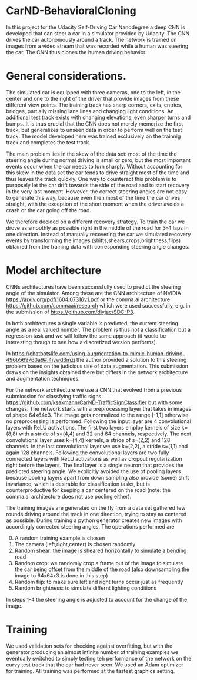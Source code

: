 # CarND-BehavioralCloning
In this project for the Udacity Self-Driving Car Nanodegree a deep CNN  is developed that can steer a car in a simulator provided by Udacity. The CNN drives the car autonomously around a track. The network is trained on images from a video stream that was recorded while a human was steering the car. The CNN thus clones the human driving behavior.

# General considerations.
The simulated car is equipped with three cameras, one to the left, in the center and one to the right of the driver that provide images from these different view points. The training track has sharp corners, exits, entries, bridges, partially missing lane lines 
and changing light conditions. An additional test track exists with changing elevations, even sharper turns and bumps.
It is thus crucial that the CNN does not merely memorize the first track, but generalizes to unseen data in order to perform well on the test track. The model developed here was trained exclusively on the trainnig track and completes the test track.

The main problem lies in the skew of the data set: most of the time the steering angle during normal driving is small or zero, but the most important events occur when the car needs to turn sharply. Without accounting for this skew in the data set the car tends to drive straight most of the time and thus leaves the track quickly. One way to counteract this problem is to  purposely let the car drift  towards the side of the road and to start recovery in the very last moment. 
However, the correct steering angles are not easy to generate this way, because even then most of the time the car drives straight, with the exception of the short moment when the driver avoids a crash or the car going off the road. 

We therefore decided on a different recovery strategy. To train the car we drove as smoothly as possible right in the middle of the road for 3-4 laps in one direction. Instead of manually recovering the car we simulated  recovery events by transforming the images (shifts,shears,crops,brightness,flips) obtained from the training data with corresponding steering angle changes.

# Model architecture
CNNs architectures have been successfully used to predict the steering angle of the simulator. 
Among these are the CNN architecture of NVIDIA https://arxiv.org/pdf/1604.07316v1.pdf or the comma.ai architecture 
https://github.com/commaai/research which were used successfully, e.g. in the submission of https://github.com/diyjac/SDC-P3.

In both architectures a single variable is predicted, the current steering angle as a real valued number. The problem is thus not a classification but a regression task and we will follow the same approach (it would be interesting though to see how a discretized version performs).

In https://chatbotslife.com/using-augmentation-to-mimic-human-driving-496b569760a9#.4iywd3mzj the author provided a solution 
to this steering problem based on the judicious use of data augmentation. This submission draws on the insights obtained there 
but differs in the network architecture and augmentation techniques. 

For the network architecture we use a CNN that evolved from a previous submiossion for classfying traffic signs https://github.com/ksakmann/CarND-TrafficSignClassifier but with some changes. 
The network starts with a preprocessing layer that takes in images of shape 64x64x3. The image gets normalized to the range [-1,1] otherwise no preprocessing is performed. Following the input layer are 4 convolutional layers with ReLU activations. The first two layers employ kernels of size k=(8,8) with a stride of s=(4,4) and 32 and 64 channels, respectively. The next convolutional layer uses k=(4,4) kernels, a stride of s=(2,2) and 128 channels. In the last convolutional layer we use k=(2,2), a stride s=(1,1) and again 128 channels. Following the convolutional layers are two fully connected layers  with ReLU activations as well as dropout regularization right before the layers. The final layer is a single neuron that provides the predicted steering angle. We explicitly avoided the use of pooling layers because pooling layers apart from down sampling also provide (some) shift invariance, which is desirable for classification tasks, but is counterproductive for keeping a car centered on the road (note: the comma.ai architecture does not use pooling either).

The training images are generated on the fly from a data set gathered few rounds driving around the track in one direction, trying to stay as centered as possible. During training a python generator creates new images with accordingly corrected steering angles. The operations performed  are 

0. A random training example is chosen
1. The camera (left,right,center) is chosen randomly
2. Random shear: the image is sheared horizontally to simulate a bending road
3. Random crop: we randomly crop a frame out of the image to simulate the car being offset from the middle of the road (also downsampling the image to 64x64x3 is done in this step)
4. Random flip: to make sure left and right turns occur just as frequently 
5. Random brightness: to simulate differnt lighting conditions

In steps 1-4 the steering angle is adjusted to account for the change of the image.

# Training
We used validation sets for checking against overfitting, but with the generator producing an almost infinite number of training examples we eventually switched to simply testing teh performance of the network on the curvy test track that the car had never seen. We used an Adam optimizer for training. All training was performed at the fastest graphics setting.



